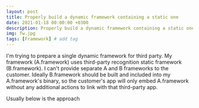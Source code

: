 ```yaml
---
layout: post
title: Properly build a dynamic framework containing a static one
date: 2021-01-18 00:00:00 +0300
description: Properly build a dynamic framework containing a static one
img: fw.jpg
tags: [Framework] # add tag
---
```


I'm trying to prepare a single dynamic framework for third party. My framework (A.framework) uses third-party recognition static framework (B.framework). I can't provide separate A and B frameworks to the customer. Ideally B.framework should be built and included into my A.framework's binary, so the customer's app will only embed A.framework without any additional actions to link with that third-party app.

Usually below is the approach

